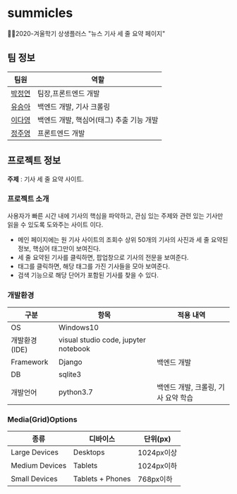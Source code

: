 # summicles
👩‍💻2020-겨울학기 상생플러스 "뉴스 기사 세 줄 요약 페이지"
## 팀 정보
|팀원|역할|
|---|---|
|[박정연](https://github.com/jeongyeon-park)|팀장,프론트엔드 개발|
|[유승아](https://github.com/SeungAh-Yoo99)|백엔드 개발, 기사 크롤링|
|[이다영](https://github.com/youngDaLee)|백엔드 개발, 핵심어(태그) 추출 기능 개발|
|[정주영](https://github.com/jyj544)|프론트엔드 개발|

## 프로젝트 정보
**주제** : 기사 세 줄 요약 사이트.
### 프로젝트 소개
 사용자가 빠른 시간 내에 기사의 핵심을 파악하고, 관심 있는 주제와 관련 있는 기사만 읽을 수 있도록 도와주는 사이트 이다.   
- 메인 페이지에는 원 기사 사이트의 조회수 상위 50개의 기사의 사진과 세 줄 요약된 정보, 핵심어 태그만이 보여진다.
- 세 줄 요약된 기사를 클릭하면, 팝업창으로 기사의 전문을 보여준다.
- 태그를 클릭하면, 해당 태그를 가진 기사들을 모아 보여준다.
- 검색 기능으로 해당 단어가 포함된 기사를 찾을 수 있다.
### 개발환경
|구분|항목|적용 내역|
|---|---|----------|
|OS|Windows10| |
|개발환경(IDE)|visual studio code, jupyter notebook| |
|Framework|Django|백엔드 개발|
|DB|sqlite3| |
|개발언어|python3.7|백엔드 개발, 크롤링, 기사 요약 학습|
### Media(Grid)Options
|종류|디바이스|단위(px)|
|---|---|------|
|Large Devices|Desktops|1024px이상|
|Medium Devices|Tablets|1024px이하|
|Small Devices|Tablets + Phones|768px이하|
